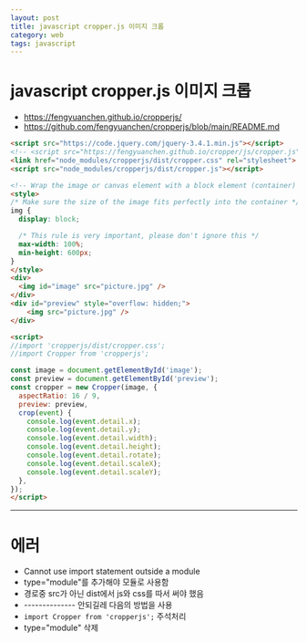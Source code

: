```yaml
---
layout: post
title: javascript cropper.js 이미지 크롭
category: web
tags: javascript
---
```


# javascript cropper.js 이미지 크롭
* <https://fengyuanchen.github.io/cropperjs/>
* <https://github.com/fengyuanchen/cropperjs/blob/main/README.md>

```html
<script src="https://code.jquery.com/jquery-3.4.1.min.js"></script>
<!-- <script src="https://fengyuanchen.github.io/cropper/js/cropper.js"></script> -->
<link href="node_modules/cropperjs/dist/cropper.css" rel="stylesheet">
<script src="node_modules/cropperjs/dist/cropper.js"></script>

<!-- Wrap the image or canvas element with a block element (container) -->
<style>
/* Make sure the size of the image fits perfectly into the container */
img {
  display: block;

  /* This rule is very important, please don't ignore this */
  max-width: 100%;
  min-height: 600px;
}
</style>
<div>
  <img id="image" src="picture.jpg" />
</div>
<div id="preview" style="overflow: hidden;">
    <img src="picture.jpg" />
</div>

<script>
//import 'cropperjs/dist/cropper.css';
//import Cropper from 'cropperjs';

const image = document.getElementById('image');
const preview = document.getElementById('preview');
const cropper = new Cropper(image, {
  aspectRatio: 16 / 9,
  preview: preview,
  crop(event) {
    console.log(event.detail.x);
    console.log(event.detail.y);
    console.log(event.detail.width);
    console.log(event.detail.height);
    console.log(event.detail.rotate);
    console.log(event.detail.scaleX);
    console.log(event.detail.scaleY);
  },
});
</script>
```


---

# 에러
* Cannot use import statement outside a module
* type="module"를 추가해야 모듈로 사용함
* 경로중 src가 아닌 dist에서 js와 css를 따서 써야 했음
* -------------- 안되길레 다음의 방법을 사용
* ```import Cropper from 'cropperjs';``` 주석처리
* type="module" 삭제